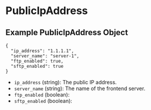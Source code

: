 # PublicIpAddress

## Example PublicIpAddress Object

```
{
  "ip_address": "1.1.1.1",
  "server_name": "server-1",
  "ftp_enabled": true,
  "sftp_enabled": true
}
```

* `ip_address` (string): The public IP address.
* `server_name` (string): The name of the frontend server.
* `ftp_enabled` (boolean): 
* `sftp_enabled` (boolean): 
